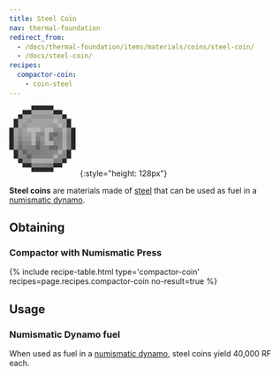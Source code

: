 ```yaml
---
title: Steel Coin
nav: thermal-foundation
redirect_from:
  - /docs/thermal-foundation/items/materials/coins/steel-coin/
  - /docs/steel-coin/
recipes:
  compactor-coin:
    - coin-steel
---
```


![Steel coin](/assets/images/thermal-foundation/coin-steel.png){:style="height: 128px"}


**Steel coins** are materials made of [steel](/docs/steel-ingot/) that can be
used as fuel in a [numismatic dynamo](/docs/numismatic-dynamo/).


Obtaining
---------

### Compactor with Numismatic Press
{% include recipe-table.html type='compactor-coin' recipes=page.recipes.compactor-coin no-result=true %}


Usage
-----

### Numismatic Dynamo fuel
When used as fuel in a [numismatic dynamo](/docs/numismatic-dynamo/), steel
coins yield 40,000 RF each.
